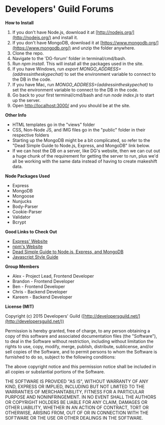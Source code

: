 # Developers' Guild Forums

**How to Install**

1. If you don't have Node.js, download it at [http://nodejs.org/](http://nodejs.org/) and install it.
2. If you don't have MongoDB, download it at [https://www.mongodb.org/](https://www.mongodb.org/) and unzip the folder anywhere.
3. Clone the repo.
4. Navigate to the 'DG-forum' folder in terminal/cmd/bash.
5. Run *npm install*. This will install all the packages used in the site.
6. If you have Windows, run *export MONGO_ADDRESS=(addressintheskypechat)* to set the environment variable to connect to the DB in the code.
7. If you have Mac, run *MONGO_ADDRESS=(addressintheskypechat)* to set the environment variable to connect to the DB in the code.
8. Go back to your first terminal/cmd/bash and run *node index.js* to start up the server.
9. Open [http://localhost:3000/](http://localhost:3000/) and you should be at the site. 

**Other Info**
- HTML templates go in the "views" folder
- CSS, Non-Node JS, and IMG files go in the "public" folder in their respective folders
- Starting up the MongoDB might be a bit complicated, so refer to the "Dead Simple Guide to Node.js, Express, and MongoDB" link below.
- If we can host the DB on a server, like DG's website, then we can cut out a huge chunk of the requirement for getting the server to run, plus we'd all be working with the same data instead of having to create makeshift data.

**Node Packages Used**
- Express
- MongoDB
- Mongoose
- Nunjucks
- Body-Parser
- Cookie-Parser
- Validator
- Bcrypt

**Good Links to Check Out**
- [Express' Website](http://expressjs.com/)
- [npm's Website](https://www.npmjs.com/)
- [Dead Simple Guide to Node.js, Express, and MongoDB](http://cwbuecheler.com/web/tutorials/2013/node-express-mongo/)
- [Javascript Style Guide](https://github.com/airbnb/javascript)

**Group Members**
- Alex - Project Lead, Frontend Developer
- Brandon - Frontend Developer
- Ben - Frontend Developer
- Chris - Backend Developer
- Kareem - Backend Developer

**License (MIT)**

Copyright (c) 2015 Developers' Guild ([http://developersguild.net/](http://developersguild.net/))

Permission is hereby granted, free of charge, to any person obtaining
a copy of this software and associated documentation files (the
"Software"), to deal in the Software without restriction, including
without limitation the rights to use, copy, modify, merge, publish,
distribute, sublicense, and/or sell copies of the Software, and to
permit persons to whom the Software is furnished to do so, subject to
the following conditions:

The above copyright notice and this permission notice shall be
included in all copies or substantial portions of the Software.

THE SOFTWARE IS PROVIDED "AS IS", WITHOUT WARRANTY OF ANY KIND,
EXPRESS OR IMPLIED, INCLUDING BUT NOT LIMITED TO THE WARRANTIES OF
MERCHANTABILITY, FITNESS FOR A PARTICULAR PURPOSE AND
NONINFRINGEMENT. IN NO EVENT SHALL THE AUTHORS OR COPYRIGHT HOLDERS BE
LIABLE FOR ANY CLAIM, DAMAGES OR OTHER LIABILITY, WHETHER IN AN ACTION
OF CONTRACT, TORT OR OTHERWISE, ARISING FROM, OUT OF OR IN CONNECTION
WITH THE SOFTWARE OR THE USE OR OTHER DEALINGS IN THE SOFTWARE.
